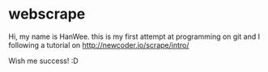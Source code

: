 # webscrape
Hi, my name is HanWee. this is my first attempt at programming on git and I following a tutorial on http://newcoder.io/scrape/intro/

Wish me success! :D
